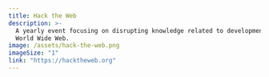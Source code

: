 ```yaml
---
title: Hack the Web
description: >-
  A yearly event focusing on disrupting knowledge related to development for the
  World Wide Web.
image: /assets/hack-the-web.png
imageSize: "1"
link: "https://hacktheweb.org"
---
```

